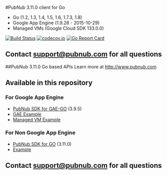 #PubNub 3.11.0 client for Go
* Go (1.2, 1.3, 1.4, 1.5, 1.6, 1.7.3, 1.8)
* Google App Engine (1.9.28 - 2015-10-29)
* Managed VMs (Google Cloud SDK 133.0.0)

[![Build Status](https://travis-ci.org/pubnub/go.svg?branch=master)](https://travis-ci.org/pubnub/go)
[![codecov.io](https://codecov.io/github/pubnub/go/coverage.svg?branch=master)](https://codecov.io/github/pubnub/go?branch=master)
[![Go Report Card](https://goreportcard.com/badge/github.com/pubnub/go)](https://goreportcard.com/report/github.com/pubnub/go)

## Contact support@pubnub.com for all questions

##PubNub 3.11.0 Go based APIs
Learn more at http://www.pubnub.com

## Available in this repository

### For Google App Engine

* [PubNub SDK for GAE-GO](gae) (3.9.5)
 * [GAE Example](gae-example)
 * [Managed VM Example](gae-managed-vm-example)

### For Non Google App Engine

* [PubNub SDK for GO](messaging) (3.11.0)
 * [Example](messaging/examples/cli/pubnubExample.go)

## Contact support@pubnub.com for all questions
